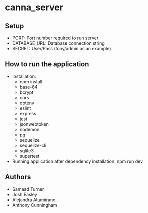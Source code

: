 # canna_server

## Setup
* PORT: Port number required to run server
* DATABASE_URL: Database connection string
* SECRET: User/Pass (tony/admin as an example)

## How to run the application
* Installation:
    * npm install
    * base-64
    * bcrypt
    * cors
    * dotenv
    * eslint
    * express
    * jest
    * jsonwebtoken
    * nodemon
    * pg
    * sequelize
    * sequelize-cli
    * sqlite3
    * supertest
* Running application after dependency installation: npm run dev

## Authors
* Samaad Turner
* Josh Easley
* Alejandra Altamirano
* Anthony Cunningham
